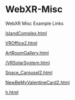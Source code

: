 # WebXR-Misc
WebXR Misc Example Links

<a href="https://funbit64.com:3025/IslandComplex.html">IslandComplex.html</a>

<a href="https://funbit64.com:3025/VROffice2.html">VROffice2.html</a>

<a href="https://funbit64.com:3025/ArtRoomGallery.html">ArtRoomGallery.html</a>

<a href="https://rocketvirtual.com/aframePACKAGE/VRSolarSystem.html">/VRSolarSystem.html</a>

<a href="https://rocketvirtual.com/aframePACKAGE/Space_Carousel2.html">Space_Carousel2.html</a>

<a href="https://rocketvirtual.com/aframePACKAGE/NewBeMyValentineCard2.html">NewBeMyValentineCard2.html</a>

<a href="https://funbit64.com:3025/h.html">h.html</a>




